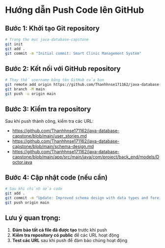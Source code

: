 # Hướng dẫn Push Code lên GitHub

## Bước 1: Khởi tạo Git repository
```bash
# Trong thư mục java-database-capstone
git init
git add .
git commit -m "Initial commit: Smart Clinic Management System"
```

## Bước 2: Kết nối với GitHub repository
```bash
# Thay thế username bằng tên GitHub của bạn
git remote add origin https://github.com/Thanhhnse171162/java-database-capstone.git
git branch -M main
git push -u origin main
```

## Bước 3: Kiểm tra repository
Sau khi push thành công, kiểm tra các URL:
- https://github.com/Thanhhnse171162/java-database-capstone/blob/main/user_stories.md
- https://github.com/Thanhhnse171162/java-database-capstone/blob/main/schema-design.md
- https://github.com/Thanhhnse171162/java-database-capstone/blob/main/app/src/main/java/com/project/back_end/models/Doctor.java

## Bước 4: Cập nhật code (nếu cần)
```bash
# Sau khi chỉnh sửa code
git add .
git commit -m "Update: Improved schema design with data types and foreign keys"
git push origin main
```

## Lưu ý quan trọng:
1. **Đảm bảo tất cả file đã được tạo** trước khi push
2. **Kiểm tra repository có public** để các URL hoạt động
3. **Test các URL** sau khi push để đảm bảo chúng hoạt động
